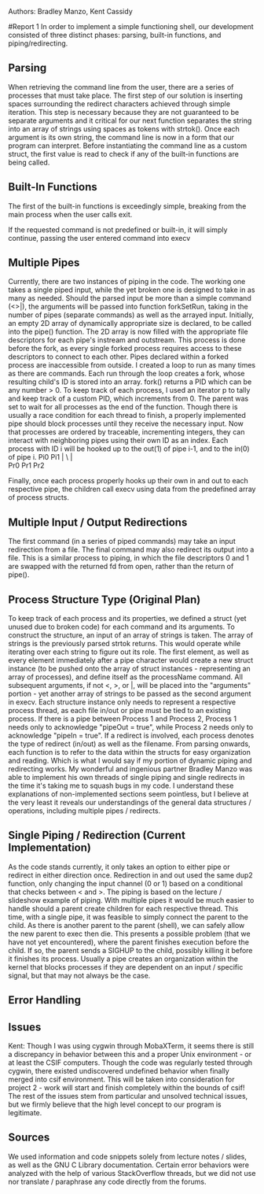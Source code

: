 Authors: Bradley Manzo, Kent Cassidy

#Report 1
In order to implement a simple functioning shell, our development consisted 
of three distinct phases: parsing, built-in functions, and piping/redirecting. 
## Parsing
When retrieving the command line from the user, there are a series of 
processes that must take place. The first step of our solution is inserting
spaces surrounding the redirect characters achieved through simple iteration. 
This step is necessary because they are not guaranteed to be separate arguments 
and it critical for our next function separates the string into an array
of strings using spaces as tokens with strtok(). Once each argument is its own
string, the command line is now in a form that our program can interpret. Before
instantiating the command line as a custom struct, the first value is read to
check if any of the built-in functions are being called. 
## Built-In Functions
The first of the built-in functions is exceedingly simple, breaking from the
main process when the user calls exit.

If the requested command is not predefined or built-in, it will simply continue,
passing the user entered command into execv
## Multiple Pipes
Currently, there are two instances of piping in the code. The working one
takes a single piped input, while the yet broken one is designed to take in as
many as needed. Should the parsed input be more than a simple command (<>|), the
arguments will be passed into function forkSetRun, taking in the number of pipes
(separate commands) as well as the arrayed input. Initially, an empty 2D array
of dynamically appropriate size is declared, to be called into the pipe()
function. The 2D array is now filled with the appropriate file descriptors for
each pipe's instream and outstream. This process is done before the fork, as
every single forked process requires access to these descriptors to connect to
each other. Pipes declared within a forked process are inaccessible from
outside. I created a loop to run as many times as there are commands. Each run
through the loop creates a fork, whose resulting child's ID is stored into an
array. fork() returns a PID which can be any number > 0. To keep track of each
process, I used an iterator p to tally and keep track of a custom PID, which
increments from 0. The parent was set to wait for all processes as the end of
the function. Though there is usually a race condition for each thread to
finish, a properly implemented pipe should block processes until they receive
the necessary input. Now that processes are ordered by traceable, incrementing
integers, they can interact with neighboring pipes using their own ID as an
index. Each process with ID i will be hooked up to the out(1) of pipe i-1, and
to the in(0) of pipe i.
Pi0  Pi1
|  \ |  \
Pr0 Pr1 Pr2

Finally, once each process properly hooks up their own in and out to each
respective pipe, the children call execv using data from the predefined array of
process structs.
## Multiple Input / Output Redirections
The first command (in a series of piped commands) may take an input
redirection from a file. The final command may also redirect its output into a
file. This is a similar process to piping, in which the file descriptors 0 and 1
are swapped with the returned fd from open, rather than the return of pipe().
## Process Structure Type (Original Plan)
To keep track of each process and its properties, we defined a struct (yet
unused due to broken code) for each command and its arguments. To construct the
structure, an input of an array of strings is taken. The array of strings is the
previously parsed strtok returns. This would operate while iterating over each
string to figure out its role. The first element, as well as every element
immediately after a pipe character would create a new struct instance (to be
pushed onto the array of struct instances - representing an array of processes),
and define itself as the processName command. All subsequent arguments, if not
<, >, or |, will be placed into the "arguments" portion - yet another array of
strings to be passed as the second argument in execv. Each structure instance
only needs to represent a respective process thread, as each file in/out or pipe
must be tied to an existing process. If there is a pipe between Process 1 and
Process 2, Process 1 needs only to acknowledge "pipeOut = true", while Process 2
needs only to acknowledge "pipeIn = true". If a redirect is involved, each
process denotes the type of redirect (in/out) as well as the filename. From
parsing onwards, each function is to refer to the data within the structs for
easy organization and reading. Which is what I would say if my portion of
dynamic piping and redirecting works. My wonderful and ingenious partner Bradley
Manzo was able to implement his own threads of single piping and single
redirects in the time it's taking me to squash bugs in my code.
I understand these explanations of non-implemented sections seem pointless, but
I believe at the very least it reveals our understandings of the general
data structures / operations, including multiple pipes / redirects.
## Single Piping / Redirection (Current Implementation)
As the code stands currently, it only takes an option to either pipe or redirect
in either direction once. Redirection in and out used the same dup2 function, 
only changing the input channel (0 or 1) based on a conditional that checks
between < and >.
The piping is based on the lecture / slideshow example of piping. With multiple
pipes it would be much easier to handle should a parent create children for each
respective thread. This time, with a single pipe, it was feasible to simply
connect the parent to the child. As there is another parent to the parent
(shell), we can safely allow the new parent to exec then die. This presents a
possible problem (that we have not yet encountered), where the parent finishes
execution before the child. If so, the parent sends a SIGHUP to the child,
possibly killing it before it finishes its process. Usually a pipe creates an
organization within the kernel that blocks processes if they are dependent on
an input / specific signal, but that may not always be the case.
## Error Handling

## Issues
Kent: Though I was using cygwin through MobaXTerm, it seems there is still a
discrepancy in behavior between this and a proper Unix environment - or at least
the CSIF computers. Though the code was regularly tested through cygwin, there
existed undiscovered undefined behavior when finally merged into csif
environment. This will be taken into consideration for project 2 - work will
start and finish completely within the bounds of csif! The rest of the issues
stem from particular and unsolved technical issues, but we firmly believe that
the high level concept to our program is legitimate.
## Sources
We used information and code snippets solely from lecture notes / slides, as
well as the GNU C Library documentation.
Certain error behaviors were analyzed with the help of various StackOverflow
threads, but we did not use nor translate / paraphrase any code directly from
the forums.